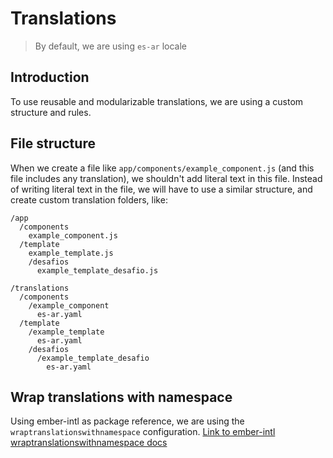 # Translations

> By default, we are using `es-ar` locale 

## Introduction

To use reusable and modularizable translations, we are using a custom structure and rules.

## File structure

When we create a file like `app/components/example_component.js` (and this file includes any translation), we shouldn't add literal text in this file. 
Instead of writing literal text in the file, we will have to use a similar structure, and create custom translation folders, like:

```
/app
  /components
    example_component.js
  /template
    example_template.js
    /desafios
      example_template_desafio.js

/translations
  /components
    /example_component
      es-ar.yaml
  /template
    /example_template
      es-ar.yaml
    /desafios
      /example_template_desafio
        es-ar.yaml
```

## Wrap translations with namespace

Using ember-intl as package reference, we are using the `wraptranslationswithnamespace` configuration.
[Link to ember-intl wraptranslationswithnamespace docs](https://ember-intl.github.io/ember-intl/docs/guide/translating-text#the-wraptranslationswithnamespace-option)
